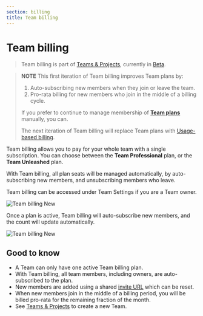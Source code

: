 ```yaml
---
section: billing
title: Team billing
---
```


<script context="module">
  export const prerender = true;
</script>

# Team billing

> Team billing is part of [Teams & Projects](/docs/configure), currently in [Beta](/docs/help/public-roadmap/release-cycle).

> **NOTE**
> This first iteration of Team billing improves Team plans by:
>
> 1. Auto-subscribing new members when they join or leave the team.
> 2. Pro-rata billing for new members who join in the middle of a billing cycle.
>
> If you prefer to continue to manage membership of [**Team plans**](/docs/configure/billing/team-billing) manually, you can.
>
> The next iteration of Team billing will replace Team plans with [Usage-based billing](/docs/configure/billing/usage-based-billing).

Team billing allows you to pay for your whole team with a single subscription. You can choose between the **Team Professional** plan, or the **Team Unleashed** plan.

With Team billing, all plan seats will be managed automatically, by auto-subscribing new members, and unsubscribing members who leave.

Team billing can be accessed under Team Settings if you are a Team owner.

![Team billing New](../../../static/images/docs/team-billing-new.webp)

Once a plan is active, Team billing will auto-subscribe new members, and the count will update automatically.

![Team billing New](../../../static/images/docs/team-billing-subscribed.webp)

## Good to know

- A Team can only have one active Team billing plan.
- With Team billing, all team members, including owners, are auto-subscribed to the plan.
- New members are added using a shared [invite URL](/docs/configure#add-members-to-a-team) which can be reset.
- When new members join in the middle of a billing period, you will be billed pro-rata for the remaining fraction of the month.
- See [Teams & Projects](/docs/configure) to create a new Team.
